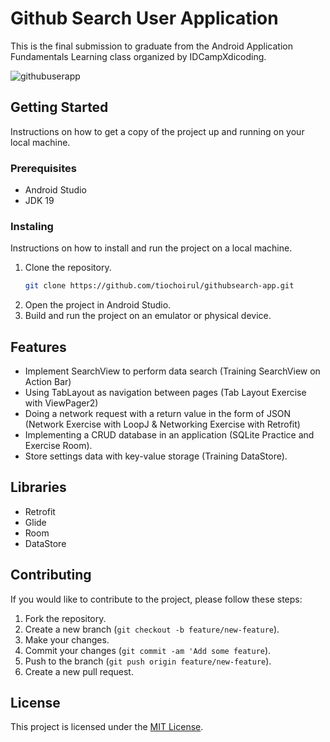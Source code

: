 # Github Search User Application

This is the final submission to graduate from the Android Application Fundamentals Learning class organized by IDCampXdicoding.

![githubuserapp](https://user-images.githubusercontent.com/108212568/220532440-55d5e947-d21f-4663-b5df-e3425ada85c0.jpg)

## Getting Started
Instructions on how to get a copy of the project up and running on your local machine.

### Prerequisites
- Android Studio
- JDK 19

### Instaling
Instructions on how to install and run the project on a local machine.

1. Clone the repository. 
    ```bash
    git clone https://github.com/tiochoirul/githubsearch-app.git
    ```
2. Open the project in Android Studio.
3. Build and run the project on an emulator or physical device.

## Features
- Implement SearchView to perform data search (Training SearchView on Action Bar)
- Using TabLayout as navigation between pages (Tab Layout Exercise with ViewPager2)
- Doing a network request with a return value in the form of JSON (Network Exercise with LoopJ & Networking Exercise with Retrofit)
- Implementing a CRUD database in an application (SQLite Practice and Exercise Room).
- Store settings data with key-value storage (Training DataStore).

## Libraries
- Retrofit
- Glide
- Room
- DataStore

## Contributing
If you would like to contribute to the project, please follow these steps:
1. Fork the repository.
2. Create a new branch (`git checkout -b feature/new-feature`).
3. Make your changes.
4. Commit your changes (`git commit -am 'Add some feature`).
5. Push to the branch (`git push origin feature/new-feature`).
6. Create a new pull request.

## License
This project is licensed under the <a href="https://opensource.org/licenses/MIT">MIT License</a>.
